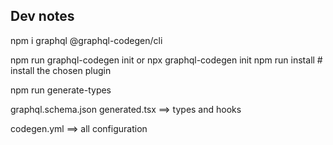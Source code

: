 ## Dev notes

npm i graphql @graphql-codegen/cli

npm run graphql-codegen init or npx graphql-codegen init
npm run install # install the chosen plugin

npm run generate-types

graphql.schema.json
generated.tsx ==> types and hooks

codegen.yml ==> all configuration
